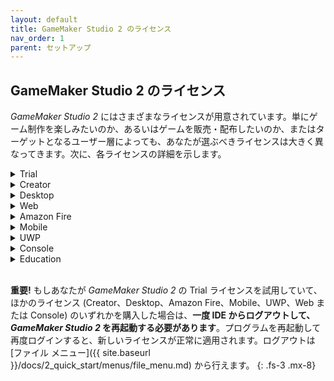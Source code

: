 ```yaml
---
layout: default
title: GameMaker Studio 2 のライセンス
nav_order: 1
parent: セットアップ
---
```


## GameMaker Studio 2 のライセンス

*GameMaker Studio 2* にはさまざまなライセンスが用意されています。単にゲーム制作を楽しみたいのか、あるいはゲームを販売・配布したいのか、またはターゲットとなるユーザー層によっても、あなたが選ぶべきライセンスは大きく異なってきます。次に、各ライセンスの詳細を示します。

<details>
<summary>Trial</summary>

<p>YoYo アカウントに登録すると、<i>GameMaker Studio 2</i> を30日間起動できる無料の Trial ライセンスが付与されます。ここから必要に応じてさまざまなアップグレードを購入できます。Trial ライセンスでは、<i>GameMaker Studio 2</i> の提供するほとんどの体験に加え、<b>macOS</b> または <b>Windows</b> PC で実行することができるかわりに、30日間の試用期限が定められています。30日が経過してからも引き続き製品を使用するには、いずれかの有料ライセンスへアップグレードする必要があります。Trial ライセンスには次の制限があることに注意してください:</p>

<ul class="mx-8">
<li>確認メールを通して YoYo アカウントへアクティベートした日から30日間のみ GMS2 にアクセスできます。</li>

<li>各ターゲット プラットフォームの実行ファイルをコンパイルすることはできません。</li>

<li>よりパフォーマンスに優れる "YYC" ターゲットへのエクスポートをテストすることはできません。</li>

<li>Trial ライセンスの試用期限が迫っていることを示す IDE 通知をオフにすることはできません (環境設定から通知をオフにすることで、それ以外の通知を無効化することは可能です).</li>

<li>Marketplace パブリッシャー アカウントを作成することはできません (YoYo アカウントを使用して Marketplace から無料または有料のアセットを購入することは可能です).</li>
</ul>
</details>

<details>
<summary>Creator</summary>

<p><i>GameMaker Studio 2</i> の <b>Creator</b> バージョンでは、Trial ライセンス (上記参照) の30日間の制限が撤廃され、<b>macOS</b> か <b>Windows</b> のどちらかのプラットフォームへ向けてゲームをエクスポートすることができます。利用可能なターゲット プラットフォームは購入した IDE (<i>Creator for macOS</i> または <i>Creator for Windows</i>) によって異なり、VM (ランナー + インタープリター コード) を使用してゲームを実行およびエクスポートします。セットアップに関する詳細は、<a href="{{ site.baseurl }}/docs/1_overview/5_required_sdks.md">必要な SDK</a> または <a href="http://help.yoyogames.com/hc/en-us/sections/207157668" target="_blank" rel="noopener">デスクトップ ターゲット</a> のセクションを参照してください。Creator ライセンスには、次の2つの制限があることに注意してください:</p>

<ul class="mx-8">
<li>ゲーム読み込み時のスプラッシュ スクリーンをデフォルトから変更することはできません。</li>

<li>より高性能な "YYC" ターゲットへ向けてプロジェクトをビルドすることはできません。</li>
</ul>
</details>

<details>
<summary>Desktop</summary>
<p><i>GameMaker Studio 2</i> の <b>Desktop</b> バージョンでは、Trial ライセンス (上記参照) のすべての制限が撤廃され、プロジェクトを次のデスクトップ ターゲットへコンパイルできます:</p>

<ul class="mx-8">
<li><span translate="no">Windows</span>
</li>

<li>macOS</li>

<li>Ubuntu</li>
</ul>

<p>いずれのターゲットにも2つのコンパイル オプションが用意されています。1つめはランナーとインタープリター コードを使用する <b>VM</b> で、もうひとつはネイティブコードとコンパイル済みの実行ファイルを作成する <b>YYC</b> (YoYo Compiler) です。YYC オプションでは追加の設定が必要になることに注意してください。詳細については、<a href="{{ site.baseurl }}/docs/1_overview/5_required_sdks.md">必要な SDK</a> のセクションまたは <a href="http://help.yoyogames.com/hc/en-us/sections/207157668"target="_blank" rel="noopener">デスクトップ ターゲット</a> のヘルプを参照してください。</p>
</details>

<details>
<summary>Web</summary>

<p><i>GameMaker Studio 2</i> の <b>Web</b> バージョンでは、Trial ライセンス (上記参照) のすべての制限が撤廃され、プロジェクトを <b>HTML5</b> ターゲットへコンパイルできます。ゲームは JavaScript を使用してコンパイルされます。詳細については、YoYo Games ヘルプを参照してください: <a href="https://help.yoyogames.com/hc/en-us/articles/115000992307" target="_blank" rel="noopener">Web 用のセットアップ (HTML5)</a></p>
</details>

<details>
<summary>Amazon Fire</summary>

<p><i>GameMaker Studio 2</i> の <b>Amazon Fire</b> バージョンでは、Trial ライセンス (上記参照) のすべての制限が撤廃され、プロジェクトを <b>Amazon Fire</b> ターゲットへコンパイルできます。ゲームは <i>Android</i> SDK を使用してコンパイルされ、<b>VM</b> (インタープリターつきのランナー) または <b>YYC</b> (ネイティブコードを生成する YoYo Compiler) のいずれかを使用してコンパイルできます。セットアップに関する詳細は、<a href="{{ site.baseurl }}/docs/1_overview/5_required_sdks.md">必要な SDK</a> セクションまたは<a href="https://help.yoyogames.com/hc/en-us/sections/115000381071" target="_blank" rel="noopener">Amazon Fire</a> ライセンスのヘルプを参照してください。</p>
</details>

<details>
<summary>Mobile</summary>

<p><i>GameMaker Studio 2</i> の <b>Mobile</b> バージョンでは、Trial ライセンス (上記参照) のすべての制限が撤廃され、プロジェクトを次のターゲットへコンパイルできます:</p>

<ul class="mx-8">
<li>Android</li>

<li>Amazon Fire</li>

<li>iOS</li>

<li>tvOS</li>
</ul>

<p>いずれのターゲットにも2つのコンパイル オプションが用意されています。1つめはランナーとインタープリター コードを使用する <b>VM</b> で、もうひとつはネイティブコードとコンパイル済みの実行ファイルを作成する <b>YYC</b> (YoYo Compiler) です。YYC オプションでは追加の設定が必要になることに注意してください。セットアップに関する詳細は、<a href="{{ site.baseurl }}/docs/1_overview/5_required_sdks.md">必要な SDK</a> のセクションまたは <a href="https://help.yoyogames.com/hc/en-us/sections/115000300567" target="_blank" rel="noopener">モバイル ターゲット</a>のヘルプを参照してください。</p>
</details>

<details>
<summary>UWP</summary>

<p><i>GameMaker Studio 2</i> の <b>UWP</b> バージョンでは、Trial ライセンス (上記参照) のすべての制限が撤廃され、プロジェクトを UWP 準拠の実行ファイルとしてコンパイルできます。実行ファイルは、次の3つの UWP プラットフォームのいずれかで実行できるように構成できます:</p>

<ul class="mx-8">
<li>Windows 10 デスクトップ版</li>

<li>Windows 10 Mobile</li>

<li>Xbox One</li>
</ul>

<p>UWP ターゲットにはそれぞれ2つのコンパイル オプションが用意されています。1つめはランナーとインタープリター コードを使用する <b>VM</b> で、もうひとつはネイティブコードとコンパイル済みの実行ファイルを作成する <b>YYC</b> (YoYo Compiler) です。YYC オプションでは追加の設定が必要になることに注意してください。セットアップに関する詳細は、<a href="{{ site.baseurl }}/docs/1_overview/5_required_sdks.md">必要な SDK</a> のセクションまたは <a href="https://help.yoyogames.com/hc/en-us/sections/115000309028" target="_blank" rel="noopener">UWP ターゲット</a>のヘルプを参照してください。</p>
</details>

<details>
<summary>Console</summary>

<p><i>GameMaker Studio 2</i> の <b>Consoles</b> バージョンでは、Trial ライセンス (上記参照) のすべての制限が撤廃され、プロジェクトを次のターゲット プラットフォームへコンパイルできます</p>

<ul class="mx-8">
<li>Xbox One</li>

<li>PlayStation 4</li>

<li>Nintendo Switch</li>
</ul>

<p>いずれのコンシューマー ターゲットにも2つのコンパイル オプションが用意されています。1つめはランナーとインタープリター コードを使用する <b>VM</b> で、もうひとつはネイティブコードとコンパイル済みの実行ファイルを作成する <b>YYC</b> (YoYo Compiler) です。YYC オプションでは追加の設定が必要になることに注意してください。セットアップに関する詳細は、<a href="{{ site.baseurl }}/docs/1_overview/5_required_sdks.md">必要な SDK</a> のセクションを参照してください。</p>

<p class="mx-8">
<b>重要！</b> コンシューマーへのエクスポートに関連するさまざまな NDA (秘密保持契約) の制限により、これらのターゲットのセットアップまたはプログラミングについての情報は、この <i>GameMaker Studio 2</i> マニュアル内に存在しません。選択したプラットフォームのデベロッパーとして登録を終えたら、適切なドキュメントへアクセスできるよう <a href="https://account.yoyogames.com/report-bug" target="_blank" rel="noopener">YoYo アカウント</a>を通してヘルプデスクへ連絡してください。
</p>
</details>

<details>
<summary>Education</summary>

<p><i>GameMaker Studio 2</i> は、大学のような環境でも使用できます。詳細については、<a href="https://www.yoyogames.com/education" target="_blank" rel="noopener">YoYo Games 教育向けポータル</a>から YoYo Games へお問い合わせください。</p>
</details>

<br>

**重要!** もしあなたが *GameMaker Studio 2* の Trial ライセンスを試用していて、ほかのライセンス (Creator、Desktop、Amazon Fire、Mobile、UWP、Web または Console) のいずれかを購入した場合は、**一度 IDE からログアウトして、*GameMaker Studio 2* を再起動する必要があります**。プログラムを再起動して再度ログインすると、新しいライセンスが正常に適用されます。ログアウトは [ファイル メニュー]({{ site.baseurl }}/docs/2_quick_start/menus/file_menu.md) から行えます。
{: .fs-3 .mx-8}
